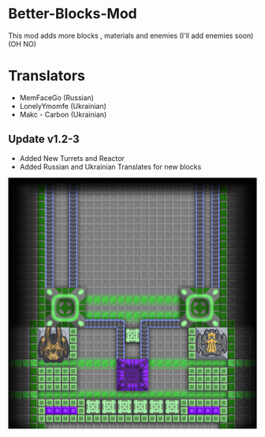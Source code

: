 # Better-Blocks-Mod
This mod adds more blocks , materials and enemies (I'll add enemies soon) (OH NO)

# Translators
- MemFaceGo (Russian)
- LonelyYmomfe (Ukrainian)
- Makc - Carbon (Ukrainian)

## Update v1.2-3
- Added New Turrets and Reactor
- Added Russian and Ukrainian Translates for new blocks

![Logo](sprites/Screenshot_420.png)
